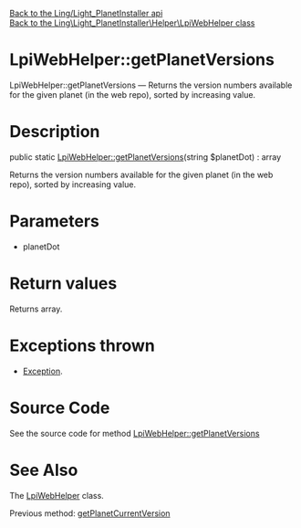 [Back to the Ling/Light_PlanetInstaller api](https://github.com/lingtalfi/Light_PlanetInstaller/blob/master/doc/api/Ling/Light_PlanetInstaller.md)<br>
[Back to the Ling\Light_PlanetInstaller\Helper\LpiWebHelper class](https://github.com/lingtalfi/Light_PlanetInstaller/blob/master/doc/api/Ling/Light_PlanetInstaller/Helper/LpiWebHelper.md)


LpiWebHelper::getPlanetVersions
================



LpiWebHelper::getPlanetVersions — Returns the version numbers available for the given planet (in the web repo), sorted by increasing value.




Description
================


public static [LpiWebHelper::getPlanetVersions](https://github.com/lingtalfi/Light_PlanetInstaller/blob/master/doc/api/Ling/Light_PlanetInstaller/Helper/LpiWebHelper/getPlanetVersions.md)(string $planetDot) : array




Returns the version numbers available for the given planet (in the web repo), sorted by increasing value.




Parameters
================


- planetDot

    


Return values
================

Returns array.


Exceptions thrown
================

- [Exception](https://github.com/lingtalfi//blob/master/doc/api/Exception.md).&nbsp;







Source Code
===========
See the source code for method [LpiWebHelper::getPlanetVersions](https://github.com/lingtalfi/Light_PlanetInstaller/blob/master/Helper/LpiWebHelper.php#L38-L45)


See Also
================

The [LpiWebHelper](https://github.com/lingtalfi/Light_PlanetInstaller/blob/master/doc/api/Ling/Light_PlanetInstaller/Helper/LpiWebHelper.md) class.

Previous method: [getPlanetCurrentVersion](https://github.com/lingtalfi/Light_PlanetInstaller/blob/master/doc/api/Ling/Light_PlanetInstaller/Helper/LpiWebHelper/getPlanetCurrentVersion.md)<br>

